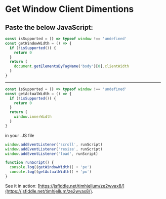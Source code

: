 # Get Window Client Dimentions

Paste the below JavaScript:
---
```javascript
const isSupported = () => typeof window !== 'undefined'
const getWindowWidth = () => {
  if (!isSupported()) {
    return 0
  }
  return (
    document.getElementsByTagName('body')[0].clientWidth
  )
}
```
---
```javascript
const isSupported = () => typeof window !== 'undefined'
const getActualWidth = () => {
  if (!isSupported()) {
    return 0
  }
  return (
    window.innerWidth
  )
}
```
in your .JS file
```javascript
window.addEventListener('scroll', runScript)
window.addEventListener('resize', runScript)
window.addEventListener('load', runScript)

function runScript() {
  console.log((getWindowWidth() + 'px')
  console.log((getActualWidth() + 'px')
}


```
See it in action: [https://jsfiddle.net/timhjellum/ze2wvax8/](https://jsfiddle.net/timhjellum/ze2wvax8/).
